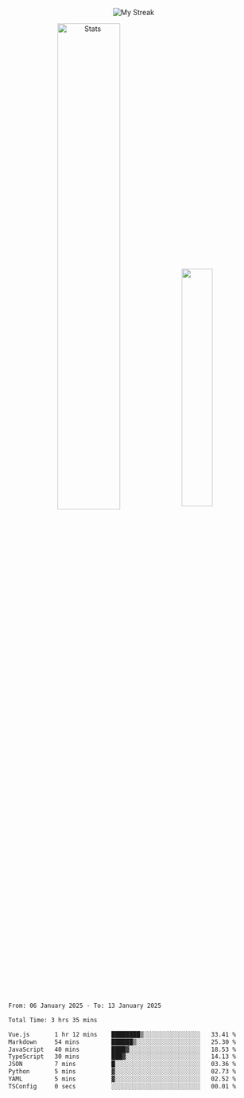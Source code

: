 <p align="center">
<picture>
  <source media="(prefers-color-scheme: dark)" srcset="http://github-readme-streak-stats.herokuapp.com?user=semolik&theme=dark&hide_border=true&background=DD272700">
  <img alt="My Streak" src="http://github-readme-streak-stats.herokuapp.com?user=semolik&hide_border=true">
</picture>
</p>
<div align="center">
  <picture>
    <source media="(prefers-color-scheme: dark)" srcset="https://github-readme-stats.vercel.app/api?username=semolik&show_icons=true&bg_color=DD272700&hide_border=true&theme=dark">
        <img alt="Stats" src="https://github-readme-stats.vercel.app/api?username=semolik&show_icons=true&bg_color=DD272700&hide_border=true" width="50%" >
  </picture>
  <sup>
  <picture>
  <source media="(prefers-color-scheme: dark)" srcset="https://github-readme-stats.vercel.app/api/top-langs/?username=semolik&layout=compact&hide_border=true&bg_color=DD272700&theme=dark">
  <img src="https://github-readme-stats.vercel.app/api/top-langs/?username=semolik&layout=compact&hide_border=true" width="35%" />
  </picture>
  </sup>
</div>
<!--START_SECTION:waka-->

```txt
From: 06 January 2025 - To: 13 January 2025

Total Time: 3 hrs 35 mins

Vue.js       1 hr 12 mins    ████████▒░░░░░░░░░░░░░░░░   33.41 %
Markdown     54 mins         ██████▒░░░░░░░░░░░░░░░░░░   25.30 %
JavaScript   40 mins         ████▓░░░░░░░░░░░░░░░░░░░░   18.53 %
TypeScript   30 mins         ███▓░░░░░░░░░░░░░░░░░░░░░   14.13 %
JSON         7 mins          █░░░░░░░░░░░░░░░░░░░░░░░░   03.36 %
Python       5 mins          ▓░░░░░░░░░░░░░░░░░░░░░░░░   02.73 %
YAML         5 mins          ▓░░░░░░░░░░░░░░░░░░░░░░░░   02.52 %
TSConfig     0 secs          ░░░░░░░░░░░░░░░░░░░░░░░░░   00.01 %
```

<!--END_SECTION:waka-->


